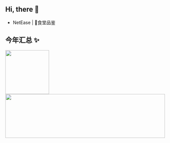 ## Hi, there 👋

-  NetEase | 🐷食堂品鉴


## 今年汇总 ✨

<img align="" height="137px" src="https://github-readme-stats.vercel.app/api?username=Slideee&hide_title=true&hide_border=true&show_icons=true&include_all_commits=true&line_height=21&bg_color=0,EC6C6C,FFD479,FFFC79,73FA79&theme=graywhite&locale=cn" /><img align="" height="137px" width="500px" src="https://github-readme-stats.vercel.app/api/top-langs/?username=Slideee&hide_title=true&hide_border=true&layout=compact&bg_color=0,73FA79,73FDFF,D783FF&theme=graywhite&locale=cn" />
